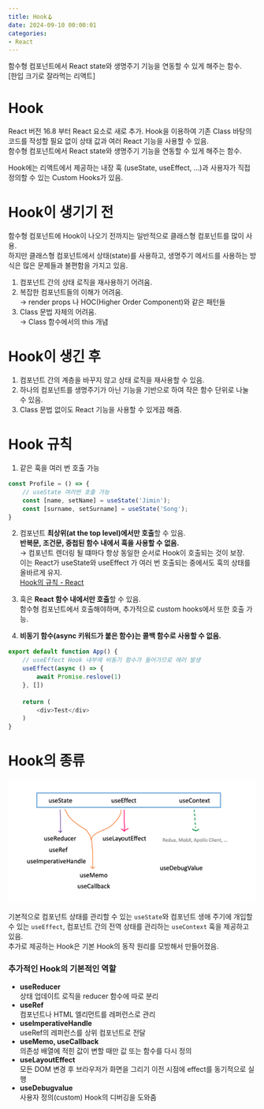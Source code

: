 ```yaml
---
title: Hook🪝
date: 2024-09-10 00:00:01
categories:
- React
---
```


함수형 컴포넌트에서 React state와 생명주기 기능을 연동할 수 있게 해주는 함수.<br/>
[한입 크기로 잘라먹는 리액트]

# Hook
React 버전 16.8 부터 React 요소로 새로 추가.
Hook을 이용하여 기존 Class 바탕의 코드를 작성할 필요 없이 상태 값과 여러 React 기능을 사용할 수 있음.<br/>
함수형 컴포넌트에서 React state와 생명주기 기능을 연동할 수 있게 해주는 함수.

Hook에는 리액트에서 제공하는 내장 훅 (useState, useEffect, ...)과 사용자가 직접 정의할 수 있는
Custom Hooks가 있음.

# Hook이 생기기 전
함수형 컴포넌트에 Hook이 나오기 전까지는 일반적으로 클래스형 컴포넌트를 많이 사용.<br/>
하지만 클래스형 컴포넌트에서 상태(state)를 사용하고, 생명주기 메서드를 사용하는 방식은
많은 문제들과 불편함을 가지고 있음.

1. 컴포넌트 간의 상태 로직을 재사용하기 어려움.
2. 복잡한 컴포넌트들의 이해가 어려움.<br/>
→ render props 나 HOC(Higher Order Component)와 같은 패턴들
3. Class 문법 자체의 어려움.<br/>
→ Class 함수에서의 this 개념

# Hook이 생긴 후
1. 컴포넌트 간의 계층을 바꾸지 않고 상태 로직을 재사용할 수 있음.
2. 하나의 컴포넌트를 생명주기가 아닌 기능을 기반으로 하여 작은 함수 단위로 나눌 수 있음.
3. Class 문법 없이도 React 기능을 사용할 수 있게끔 해줌.

# Hook 규칙
1. 같은 훅을 여러 번 호출 가능
```javascript
const Profile = () => {
    // useState 여러번 호출 가능
    const [name, setName] = useState('Jimin');
    const [surname, setSurname] = useState('Song');
}
```

2. 컴포넌트 **최상위(at the top level)에서만 호출**할 수 있음.<br/>
**반복문, 조건문, 중첩된 함수 내에서 훅을 사용할 수 없음.**<br/>
→ 컴포넌트 렌더링 될 떄마다 항상 동일한 순서로 Hook이 호출되는 것이 보장.<br/>
이는 React가 useState와 useEffect 가 여러 번 호출되는 중에서도 훅의 상태를 올바르게 유지.<br/>
   [Hook의 규칙 - React](https://ko.legacy.reactjs.org/docs/hooks-rules.html)

3. 훅은 **React 함수 내에서만 호출**할 수 있음.<br/>
함수형 컴포넌트에서 호출해야하며, 추가적으로 custom hooks에서 또한 호출 가능.

4. **비동기 함수(async 키워드가 붙은 함수)는 콜백 함수로 사용할 수 없음.**
```javascript
export default function App() {
    // useEffect Hook 내부에 비동기 함수가 들어가므로 에러 발생
    useEffect(async () => {
        await Promise.reslove(1)
    }, [])
    
    return (
        <div>Test</div>
    )
}
```

# Hook의 종류
<img src="/assets/images/react/hook1.png">

기본적으로 컴포넌트 상태를 관리할 수 있는 `useState`와 컴포넌트 생애 주기에 개입할 수 있는 `useEffect`,
컴포넌트 간의 전역 상태를 관리하는 `useContext` 훅을 제공하고 있음.<br/>
추가로 제공하는 Hook은 기본 Hook의 동작 원리를 모방해서 만들어졌음.

### 추가적인 Hook의 기본적인 역할
- **useReducer**<br/>
상태 업데이트 로직을 reducer 함수에 따로 분리
- **useRef**<br/>
컴포넌트나 HTML 엘리먼트를 레퍼런스로 관리
- **useImperativeHandle**<br/>
useRef의 레퍼런스를 상위 컴포넌트로 전달
- **useMemo, useCallback**<br/>
의존성 배열에 적힌 값이 변할 때만 값 또는 함수를 다시 정의
- **useLayoutEffect**<br/>
모든 DOM 변경 후 브라우저가 화면을 그리기 이전 시점에 effect를 동기적으로 실행
- **useDebugvalue**<br/>
사용자 정의(custom) Hook의 디버깅을 도와줌